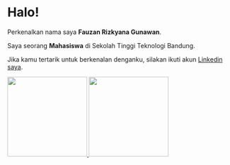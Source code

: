 # Halo! 

Perkenalkan nama saya **Fauzan Rizkyana Gunawan**.

Saya seorang **Mahasiswa** di Sekolah Tinggi Teknologi Bandung.

Jika kamu tertarik untuk berkenalan denganku, silakan ikuti akun [Linkedin saya](https://www.linkedin.com/in/fauzan-rizkyana-gunawan-666a11279/).

<p align="left">
<a href="https://github.com/dimasmds">
  <img height="180em" src="https://github-readme-stats-eight-theta.vercel.app/api?username=fauzanrizkyanag&show_icons=true&theme=algolia&include_all_commits=true&count_private=true"/>
  <img height="180em" src="https://github-readme-stats-eight-theta.vercel.app/api/top-langs/?username=fauzanrizkyanag&layout=compact&langs_count=8&theme=algolia"/>
</a>
</p>
